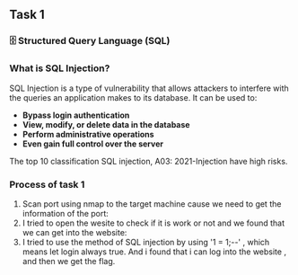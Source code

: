 ## Task 1

### 🗄️ Structured Query Language (SQL)

### What is SQL Injection?

SQL Injection is a type of vulnerability that allows attackers to interfere with the queries an application makes to its database. It can be used to:

-  **Bypass login authentication**
-  **View, modify, or delete data in the database**
-  **Perform administrative operations**
-  **Even gain full control over the server**

The top 10 classification SQL injection, A03: 2021-Injection have high risks.

### Process of task 1
1. Scan port using nmap to the target machine cause we need to get the information of the port:
2. I tried to open the wesite to check if it is work or not and we found that we can get into the website:
3. I tried to use the method of SQL injection by using  '1 = 1;--' , which means let login always true.
   And i found that i can log into the website , and then we get the flag.
   
   
